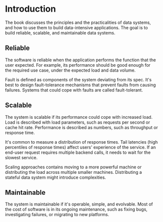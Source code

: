 # Introduction

The book discusses the principles and the practicalities of data systems, and how to use them to build data-intensive applications. The goal is to build reliable, scalable, and maintainable data systems.

## Reliable

The software is reliable when the application performs the function that the user expected. For example, its performance should be good enough for the required use case, under the expected load and data volume.

Fault is defined as components of the system deviating from its spec. It's best to design fault-tolerance mechanisms that prevent faults from causing failures. Systems that could cope with faults are called fault-tolerant.

## Scalable

The system is scalable if its performance could cope with increased load. Load is described with load parameters, such as requests per second or cache hit rate. Performance is described as numbers, such as throughput or response time.

It's common to measure a distribution of response times. Tail latencies (high percentiles of response times) affect users' experience of the service. If an end-user request requires multiple backend calls, it needs to wait for the slowest service.

Scaling approaches contains moving to a more powerful machine or distributing the load across multiple smaller machines. Distributing a stateful data system might introduce complexities.

## Maintainable

The system is maintainable if it's operable, simple, and evolvable. Most of the cost of software is in its ongoing maintenance, such as fixing bugs, investigating failures, or migrating to new platforms.
